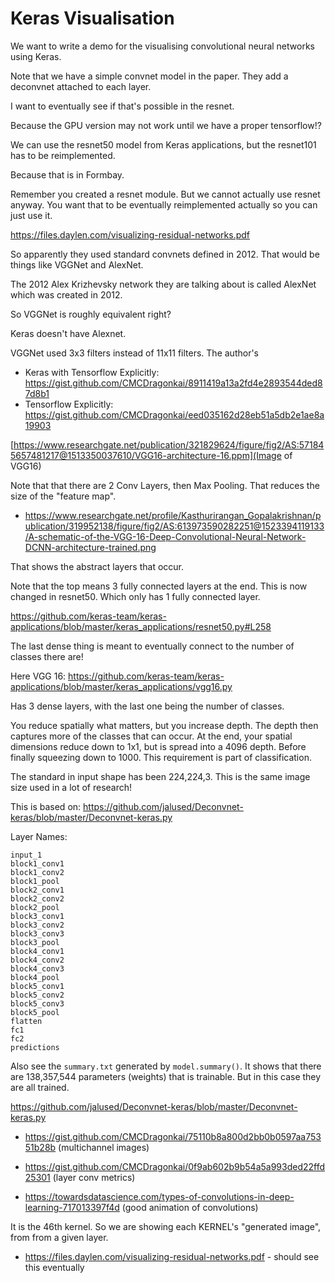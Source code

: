 # Keras Visualisation

We want to write a demo for the visualising convolutional neural networks using Keras.

Note that we have a simple convnet model in the paper. They add a deconvnet attached to each layer.

I want to eventually see if that's possible in the resnet.

Because the GPU version may not work until we have a proper tensorflow!?

We can use the resnet50 model from Keras applications, but the resnet101 has to be reimplemented.

Because that is in Formbay.

Remember you created a resnet module. But we cannot actually use resnet anyway. You want that to be eventually reimplemented actually so you can just use it.

https://files.daylen.com/visualizing-residual-networks.pdf

So apparently they used standard convnets defined in 2012. That would be things like VGGNet and AlexNet.

The 2012 Alex Krizhevsky network they are talking about is called AlexNet which was created in 2012.

So VGGNet is roughly equivalent right?

Keras doesn't have Alexnet.

VGGNet used 3x3 filters instead of 11x11 filters. The author's 

* Keras with Tensorflow Explicitly: https://gist.github.com/CMCDragonkai/8911419a13a2fd4e2893544ded87d8b1
* Tensorflow Explicitly: https://gist.github.com/CMCDragonkai/eed035162d28eb51a5db2e1ae8a19903


[https://www.researchgate.net/publication/321829624/figure/fig2/AS:571845657481217@1513350037610/VGG16-architecture-16.ppm](Image of VGG16)

Note that that there are 2 Conv Layers, then Max Pooling. That reduces the size of the "feature map".

* https://www.researchgate.net/profile/Kasthurirangan_Gopalakrishnan/publication/319952138/figure/fig2/AS:613973590282251@1523394119133/A-schematic-of-the-VGG-16-Deep-Convolutional-Neural-Network-DCNN-architecture-trained.png

That shows the abstract layers that occur.

Note that the top means 3 fully connected layers at the end. This is now changed in resnet50. Which only has 1 fully connected layer.

https://github.com/keras-team/keras-applications/blob/master/keras_applications/resnet50.py#L258

The last dense thing is meant to eventually connect to the number of classes there are!

Here VGG 16: https://github.com/keras-team/keras-applications/blob/master/keras_applications/vgg16.py

Has 3 dense layers, with the last one being the number of classes.

You reduce spatially what matters, but you increase depth. The depth then captures more of the classes that can occur. At the end, your spatial dimensions reduce down to 1x1, but is spread into a 4096 depth. Before finally squeezing down to 1000. This requirement is part of classification.

The standard in input shape has been 224,224,3. This is the same image size used in a lot of research!

This is based on: https://github.com/jalused/Deconvnet-keras/blob/master/Deconvnet-keras.py

Layer Names:

```
input_1
block1_conv1
block1_conv2
block1_pool
block2_conv1
block2_conv2
block2_pool
block3_conv1
block3_conv2
block3_conv3
block3_pool
block4_conv1
block4_conv2
block4_conv3
block4_pool
block5_conv1
block5_conv2
block5_conv3
block5_pool
flatten
fc1
fc2
predictions
```

Also see the `summary.txt` generated by `model.summary()`. It shows that there are 138,357,544 parameters (weights) that is trainable. But in this case they are all trained.

https://github.com/jalused/Deconvnet-keras/blob/master/Deconvnet-keras.py

* https://gist.github.com/CMCDragonkai/75110b8a800d2bb0b0597aa75351b28b (multichannel images)

* https://gist.github.com/CMCDragonkai/0f9ab602b9b54a5a993ded22ffd25301 (layer conv metrics)

* https://towardsdatascience.com/types-of-convolutions-in-deep-learning-717013397f4d (good animation of convolutions)


It is the 46th kernel. So we are showing each KERNEL's "generated image", from from a given layer.


* https://files.daylen.com/visualizing-residual-networks.pdf - should see this eventually
